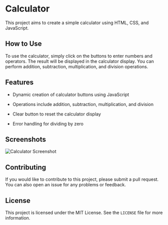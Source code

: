 # Calculator

This project aims to create a simple calculator using HTML, CSS, and JavaScript.

## How to Use

To use the calculator, simply click on the buttons to enter numbers and operators. The result will be displayed in the calculator display. You can perform addition, subtraction, multiplication, and division operations.

## Features

- Dynamic creation of calculator buttons using JavaScript

- Operations include addition, subtraction, multiplication, and division

- Clear button to reset the calculator display

- Error handling for dividing by zero

## Screenshots

![Calculator Screenshot](/Screenshots/screenshot.png)

## Contributing

If you would like to contribute to this project, please submit a pull request. You can also open an issue for any problems or feedback.

## License

This project is licensed under the MIT License. See the `LICENSE` file for more information.

